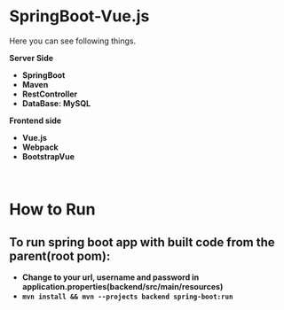 <h1>SpringBoot-Vue.js</h1>

Here you can see following things.<br>
<p><b>Server Side<b></p>
<ul>
<li> SpringBoot </li>
<li> Maven </li>
<li> RestController </li>
<li> DataBase: MySQL </li>
</ul>

<p><b>Frontend side<b></p>

<ul>
<li> Vue.js </li>
<li> Webpack </li>
<li> BootstrapVue </li>
</ul>
<br>

<h1>How to Run </h1>

<h2> To run spring boot app with built code from the parent(root pom): </h2>
 
<ul>
<li>Change to your url, username and password in application.properties(backend/src/main/resources)
<li><code>mvn install && mvn --projects backend spring-boot:run</code></li>
</ul>